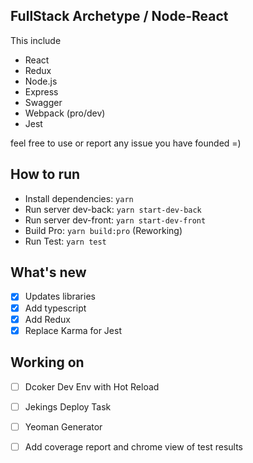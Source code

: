 <h2>FullStack Archetype / Node-React</h2>
<p>This include</p>
<ul>
    <li>React</li>
    <li>Redux</li>
    <li>Node.js</li>
    <li>Express</li>
    <li>Swagger</li>
    <li>Webpack (pro/dev)</li>
    <li>Jest</li>
</ul>
<p>feel free to use or report any issue you have founded =)</p>
<h2>How to run</h2>
<ul>
    <li>Install dependencies: <code>yarn</code></li>
    <li>Run server dev-back: <code>yarn start-dev-back</code></li>
    <li>Run server dev-front: <code>yarn start-dev-front</code></li>
    <li>Build Pro: <code>yarn build:pro</code> (Reworking) </li>
    <li>Run Test: <code>yarn test</code></li>
</ul>

<h2>What's new</h2>

- [x] Updates libraries
- [x] Add typescript
- [x] Add Redux
- [x] Replace Karma for Jest

<h2>Working on</h2>

- [ ] Dcoker Dev Env with Hot Reload
- [ ] Jekings Deploy Task
- [ ] Yeoman Generator
- [ ] Add coverage report and chrome view of test results

